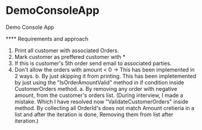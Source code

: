 # DemoConsoleApp
Demo Console App


**** Requirements and approach

1. Print all customer with associated Orders.
2. Mark customer as preffered customer with *
3. If this is customer's 5th order send email to associated parties.
4. Don't allow the orders with amount < 0
		-> This has been implemented in 2 ways.
			b. By just skipping it from printing. This has been impletemented by just using the "IsOrderAmountValid" method in if condition inside CustomerOrders method.
			a. By removing any order with negative amount, from the customer's orders list. 
				(During interview, I made a mistake. Which I have resolved now "ValidateCustomerOrders" inside method. 
					By collecting all OrderId's does not match Amount cretieria in a list and after the iteration is done, Removing them from list after iteration.)
